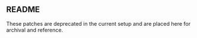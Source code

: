 ## README 
These patches are deprecated in the current setup and are placed here for archival and reference.